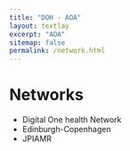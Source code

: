```yaml
---
title: "DOH - AOA"
layout: textlay
excerpt: "AOA"
sitemap: false
permalink: /network.html
---
```


# Networks

- Digital One health Network
- Edinburgh-Copenhagen 
- JPIAMR

<div class="leaflet html-widget html-fill-item-overflow-hidden html-fill-item" id="htmlwidget-2aa400a1dd23ae31439d" style="width:672px;height:480px;"></div>
<script type="application/json" data-for="htmlwidget-2aa400a1dd23ae31439d">{"x":{"options":{"crs":{"crsClass":"L.CRS.EPSG3857","code":null,"proj4def":null,"projectedBounds":null,"options":{}}},"calls":[{"method":"addTiles","args":["https://{s}.tile.openstreetmap.org/{z}/{x}/{y}.png",null,null,{"minZoom":0,"maxZoom":18,"tileSize":256,"subdomains":"abc","errorTileUrl":"","tms":false,"noWrap":false,"zoomOffset":0,"zoomReverse":false,"opacity":1,"zIndex":1,"detectRetina":false,"attribution":"&copy; <a href=\"https://openstreetmap.org\">OpenStreetMap<\/a> contributors, <a href=\"https://creativecommons.org/licenses/by-sa/2.0/\">CC-BY-SA<\/a>"}]},{"method":"addMarkers","args":[[0.342863864946231,55.8658521898237,45.4590412629385,6.18000353648616,45.7533311676727,55.787384347533],[32.5763504050183,-3.19858932048862,9.19496993836112,1.21187566336525,4.827922065655,12.5193608387315],null,null,null,{"interactive":true,"draggable":false,"keyboard":true,"title":"","alt":"","zIndexOffset":0,"opacity":1,"riseOnHover":false,"riseOffset":250},["Makerere University Biomedical Research Centre (MakBRC),<br>Bodastage Solutions,<br>Central Public Health Laboratories (CPHL),<br>National Animal Disease Diagnostics and Epidemiology Centre (NADDEC), &<br>the Ministry of Water and Environment (MWE)","The Roslin Institute, University of Edinburgh","Fondazione IRCCS Ca’ Granda Ospedale Maggiore Policlinico &<br>Fondazione Istituto Nazionale Genetica Molecolare-INGM","Université de Lomé","Fondation Mérieux","Danmarks Tekniske Universitet"],null,null,null,null,{"interactive":false,"permanent":false,"direction":"auto","opacity":1,"offset":[0,0],"textsize":"10px","textOnly":false,"className":"","sticky":true},null]}],"limits":{"lat":[0.342863864946231,55.8658521898237],"lng":[-3.19858932048862,32.5763504050183]}},"evals":[],"jsHooks":[]}</script>

<!-- instructions from
https://dieghernan.github.io/201905_Leaflet_R_Jekyll/#the-githubjekyll-part -->

<br>
<br>
<br>